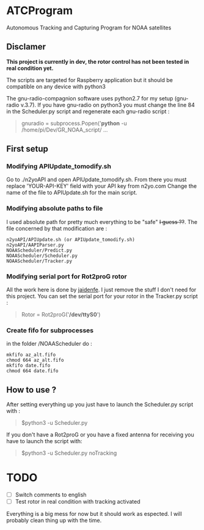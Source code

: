 # ATCProgram
Autonomous Tracking and Capturing Program for NOAA satellites

## Disclamer

**This project is currently in dev, the rotor control has not been tested in real condition yet.**

The scripts are targeted for Raspberry application but it should be compatible on any device with python3

The gnu-radio-compagnion software uses python2.7 for my setup (gnu-radio v.3.7). If you have gnu-radio on python3 you must change the line 84 in the Scheduler.py script and regenerate each gnu-radio script :
> gnuradio = subprocess.Popen('**python** -u /home/pi/Dev/GR_NOAA_script/ ...

## First setup

### Modifying APIUpdate_tomodify.sh

Go to ./n2yoAPI and open APIUpdate_tomodify.sh. From there you must replace 'YOUR-API-KEY' field with your API key from n2yo.com
Change the name of the file to APIUpdate.sh for the main script.

### Modifying absolute paths to file

I used absolute path for pretty much everything to be "safe" ~~I guess ??~~.
The file concerned by that modification are :
```
n2yoAPI/APIUpdate.sh (or APIUpdate_tomodify.sh)
n2yoAPI/AAPIParser.py
NOAAScheduler/Predict.py
NOAAScheduler/Scheduler.py
NOAAScheduler/Tracker.py
```
### Modifying serial port for Rot2proG rotor

All the work here is done by [jaidenfe](https://github.com/jaidenfe/rot2proG).
I just remove the stuff I don't need for this project. You can set the serial port for your rotor in the Tracker.py script :

> Rotor = Rot2proG('**/dev/ttyS0**')

### Create fifo for subprocesses

in the folder /NOAAScheduler do :

```
mkfifo az_alt.fifo
chmod 664 az_alt.fifo
mkfifo date.fifo
chmod 664 date.fifo
```

## How to use ?

After setting everything up you just have to launch the Scheduler.py script with :

> $python3 -u Scheduler.py

If you don't have a Rot2proG or you have a fixed antenna for receiving you have to launch the script with:

> $python3 -u Scheduler.py noTracking

# TODO

- [ ] Switch comments to english
- [ ] Test rotor in real condition with tracking activated

Everything is a big mess for now but it should work as espected. I will probably clean thing up with the time.
